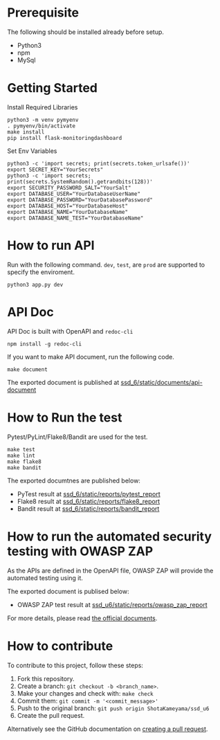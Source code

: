 # Prerequisite

The following should be installed already before setup.

- Python3
- npm
- MySql

# Getting Started

Install Required Libraries
```
python3 -m venv pymyenv
. pymyenv/bin/activate
make install
pip install flask-monitoringdashboard
```

Set Env Variables

```
python3 -c 'import secrets; print(secrets.token_urlsafe())'
export SECRET_KEY="YourSecrets"
python3 -c 'import secrets; print(secrets.SystemRandom().getrandbits(128))'
export SECURITY_PASSWORD_SALT="YourSalt"
export DATABASE_USER="YourDatabaseUserName"
export DATABASE_PASSWORD="YourDatabasePassword"
export DATABASE_HOST="YourDatabaseHost"
export DATABASE_NAME="YourDatabaseName"
export DATABASE_NAME_TEST="YourDatabaseName"
```

# How to run API

Run with the following command.
`dev`, `test`, are `prod` are supported to specify the enviroment.

```
python3 app.py dev
```

# API Doc

API Doc is built with OpenAPI and `redoc-cli`

```
npm install -g redoc-cli
```

If you want to make API document, run the following code.

```
make document
```

The exported document is published at [ssd_6/static/documents/api-document](https://shotakameyama.github.io/ssd_u6/static/documents/api-document)

# How to Run the test

Pytest/PyLint/Flake8/Bandit are used for the test.

```
make test
make lint
make flake8
make bandit
```

The exported documtnes are published below:

- PyTest result at [ssd_6/static/reports/pytest_report](https://shotakameyama.github.io/ssd_u6/static/reports/pytest_report)
- Flake8 result at [ssd_6/static/reports/flake8_report](https://shotakameyama.github.io/ssd_u6/static/reports/flake8_report)
- Bandit result at [ssd_6/static/reports/bandit_report](https://shotakameyama.github.io/ssd_u6/static/reports/bandit_report)


# How to run the automated security testing with OWASP ZAP

As the APIs are defined in the OpenAPI file, OWASP ZAP will provide the automated testing using it.

The exported document is publised below:
- OWASP ZAP test result at [ssd_u6/static/reports/owasp_zap_report](https://shotakameyama.github.io/ssd_u6/static/reports/owasp_zap_report)

For more details, please read [the official documents](https://www.zaproxy.org/docs/desktop/addons/openapi-support/).

# How to contribute

To contribute to this project, follow these steps:

1. Fork this repository.
2. Create a branch: `git checkout -b <branch_name>`.
3. Make your changes and check with: `make check`
4. Commit them: `git commit -m '<commit_message>'`
5. Push to the original branch: `git push origin ShotaKameyama/ssd_u6`
6. Create the pull request.

Alternatively see the GitHub documentation on [creating a pull request](https://help.github.com/en/github/collaborating-with-issues-and-pull-requests/creating-a-pull-request).
